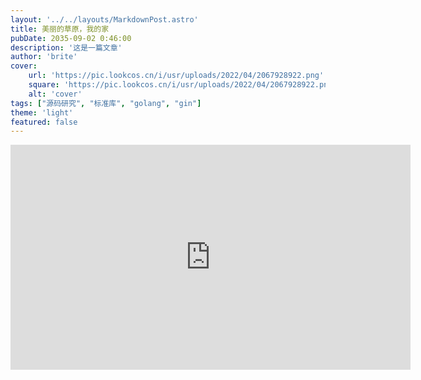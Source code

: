 ```yaml
---
layout: '../../layouts/MarkdownPost.astro'
title: 美丽的草原，我的家
pubDate: 2035-09-02 0:46:00
description: '这是一篇文章'
author: 'brite'
cover:
    url: 'https://pic.lookcos.cn/i/usr/uploads/2022/04/2067928922.png'
    square: 'https://pic.lookcos.cn/i/usr/uploads/2022/04/2067928922.png'
    alt: 'cover'
tags: ["源码研究", "标准库", "golang", "gin"]
theme: 'light'
featured: false
---
```


<iframe src="https://rumble.com/embed/v4fx7t6/?pub=3ecnru" frameborder="0" height="360" width="640" class="rumble"></iframe>
